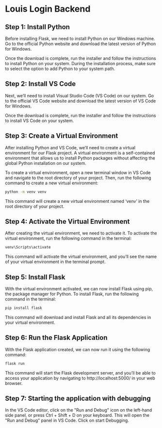 # Louis Login Backend

## Step 1: Install Python

Before installing Flask, we need to install Python on our Windows machine. Go to the official Python website and download the latest version of Python for Windows.

Once the download is complete, run the installer and follow the instructions to install Python on your system. During the installation process, make sure to select the option to add Python to your system path.

## Step 2: Install VS Code

Next, we’ll need to install Visual Studio Code (VS Code) on our system. Go to the official VS Code website and download the latest version of VS Code for Windows.

Once the download is complete, run the installer and follow the instructions to install VS Code on your system.

## Step 3: Create a Virtual Environment

After installing Python and VS Code, we’ll need to create a virtual environment for our Flask project. A virtual environment is a self-contained environment that allows us to install Python packages without affecting the global Python installation on our system.

To create a virtual environment, open a new terminal window in VS Code and navigate to the root directory of your project. Then, run the following command to create a new virtual environment:

```bash
python -m venv venv
```

This command will create a new virtual environment named ‘venv’ in the root directory of your project.

## Step 4: Activate the Virtual Environment

After creating the virtual environment, we need to activate it. To activate the virtual environment, run the following command in the terminal:

```bash
venv\Scripts\activate
```
This command will activate the virtual environment, and you’ll see the name of your virtual environment in the terminal prompt.

## Step 5: Install Flask

With the virtual environment activated, we can now install Flask using pip, the package manager for Python. To install Flask, run the following command in the terminal:

```bash
pip install flask
```
This command will download and install Flask and all its dependencies in your virtual environment.

## Step 6: Run the Flask Application

With the Flask application created, we can now run it using the following command:
```bash
flask run
```
This command will start the Flask development server, and you’ll be able to access your application by navigating to http://localhost:5000/ in your web browser.

## Step 7: Starting the application with debugging

In the VS Code editor, click on the "Run and Debug" icon on the left-hand side panel, or press Ctrl + Shift + D on your keyboard. This will open the "Run and Debug" panel in VS Code. Click on start Debugging.



